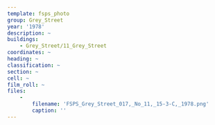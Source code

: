 ```yaml
---
template: fsps_photo
group: Grey_Street
year: '1978'
description: ~
buildings:
    - Grey_Street/11_Grey_Street
coordinates: ~
heading: ~
classification: ~
section: ~
cell: ~
film_roll: ~
files:
    -
        filename: 'FSPS_Grey_Street_017,_No_11,_15-3-C,_1978.png'
        caption: ''
---
```

